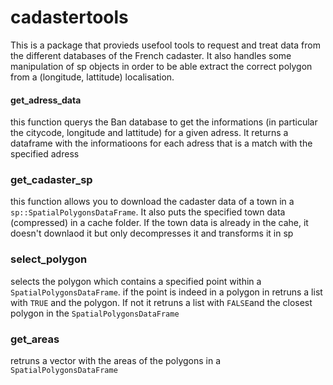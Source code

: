 # cadastertools 

This is a package that provieds usefool tools to request and treat data from the different databases of the French cadaster. 
It also handles some manipulation of sp objects in order to be able extract the correct polygon from a (longitude, lattitude) localisation. 

#### get_adress_data

this function querys the Ban database to get the informations (in particular the citycode, longitude and lattitude) for a given adress. It returns a dataframe with the informatioons for each adress that is a match with the specified adress

### get_cadaster_sp 

this function allows you to download the cadaster data of a town in a `sp::SpatialPolygonsDataFrame`. It also puts the specified town data (compressed) in a cache folder. If the town data is already in the cahe, it doesn't downlaod it but only decompresses it and transforms it in sp 

### select_polygon 

selects the polygon which contains a specified point within a `SpatialPolygonsDataFrame`. 
if the point is indeed in a polygon in retruns a list with `TRUE` and the polygon. If not it retruns a list with `FALSE`and the closest polygon in the `SpatialPolygonsDataFrame`

### get_areas 

retruns a vector with the areas of the polygons in a `SpatialPolygonsDataFrame` 